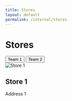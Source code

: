 ```yaml
---
title: Stores
layout: default
permalink: /internal/stores
---
```


<div class="container">
<h1>Stores</h1>

<div class="tabs">
  <button class="tab" onclick="openTab('team1')">Team 1</button>
  <button class="tab" onclick="openTab('team2')">Team 2</button>
  <!-- Add more buttons for more teams -->
</div>

<div id="team1" class="tabcontent">
  <div class="store">
    <img src="store1.jpg" alt="Store 1">
    <h2>Store 1</h2>
    <p>Address 1</p>
  </div>
  <!-- Add more divs for more stores -->
</div>

<div id="team2" class="tabcontent">
  <!-- Add stores for team 2 -->
</div>

<!-- Add more divs for more teams -->
</div>

